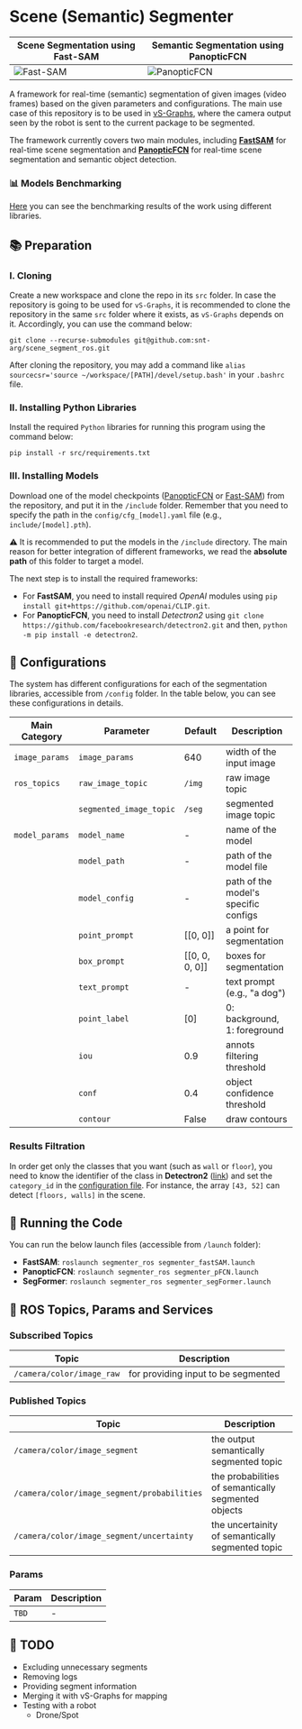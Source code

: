 # Scene (Semantic) Segmenter

| Scene Segmentation using **Fast-SAM**    | Semantic Segmentation using **PanopticFCN**        |
| ---------------------------------------- | -------------------------------------------------- |
| ![Fast-SAM](demo_fastSAM.gif "Fast-SAM") | ![PanopticFCN](demo_panopticFCN.gif "PanopticFCN") |

A framework for real-time (semantic) segmentation of given images (video frames) based on the given parameters and configurations. The main use case of this repository is to be used in [vS-Graphs](https://github.com/snt-arg/visual_sgraphs), where the camera output seen by the robot is sent to the current package to be segmented.

The framework currently covers two main modules, including **[FastSAM](https://github.com/CASIA-IVA-Lab/FastSAM)** for real-time scene segmentation and **[PanopticFCN](https://github.com/dvlab-research/PanopticFCN)** for real-time scene segmentation and semantic object detection.

### 📊 Models Benchmarking

[Here](https://github.com/snt-arg/scene_segmentation_benchmark) you can see the benchmarking results of the work using different libraries.

## 📚 Preparation

### I. Cloning

Create a new workspace and clone the repo in its `src` folder. In case the repository is going to be used for `vS-Graphs`, it is recommended to clone the repository in the same `src` folder where it exists, as `vS-Graphs` depends on it. Accordingly, you can use the command below:

```
git clone --recurse-submodules git@github.com:snt-arg/scene_segment_ros.git
```

After cloning the repository, you may add a command like `alias sourcecsr='source ~/workspace/[PATH]/devel/setup.bash'` in your `.bashrc` file.

### II. Installing Python Libraries

Install the required `Python` libraries for running this program using the command below:

```
pip install -r src/requirements.txt
```

### III. Installing Models

Download one of the model checkpoints ([PanopticFCN](https://github.com/dvlab-research/PanopticFCN#results) or [Fast-SAM](https://github.com/CASIA-IVA-Lab/FastSAM#replicate-demo)) from the repository, and put it in the `/include` folder. Remember that you need to specify the path in the `config/cfg_[model].yaml` file (e.g., `include/[model].pth`).

⚠️ It is recommended to put the models in the `/include` directory. The main reason for better integration of different frameworks, we read the **absolute path** of this folder to target a model.

The next step is to install the required frameworks:

- For **FastSAM**, you need to install required _OpenAI_ modules using `pip install git+https://github.com/openai/CLIP.git`.
- For **PanopticFCN**, you need to install _Detectron2_ using `git clone https://github.com/facebookresearch/detectron2.git` and then, `python -m pip install -e detectron2`.

## 🔨 Configurations

The system has different configurations for each of the segmentation libraries, accessible from `/config` folder. In the table below, you can see these configurations in details.

| Main Category  | Parameter               | Default        | Description                          |
| -------------- | ----------------------- | -------------- | ------------------------------------ |
| `image_params` | `image_params`          | 640            | width of the input image             |
| `ros_topics`   | `raw_image_topic`       | `/img`         | raw image topic                      |
|                | `segmented_image_topic` | `/seg`         | segmented image topic                |
| `model_params` | `model_name`            | -              | name of the model                    |
|                | `model_path`            | -              | path of the model file               |
|                | `model_config`          | -              | path of the model's specific configs |
|                | `point_prompt`          | [[0, 0]]       | a point for segmentation             |
|                | `box_prompt`            | [[0, 0, 0, 0]] | boxes for segmentation               |
|                | `text_prompt`           | -              | text prompt (e.g., "a dog")          |
|                | `point_label`           | [0]            | 0: background, 1: foreground         |
|                | `iou`                   | 0.9            | annots filtering threshold           |
|                | `conf`                  | 0.4            | object confidence threshold          |
|                | `contour`               | False          | draw contours                        |

### Results Filtration

In order get only the classes that you want (such as `wall` or `floor`), you need to know the identifier of the class in **Detectron2** ([link](https://github.com/facebookresearch/detectron2/blob/main/detectron2/data/datasets/builtin_meta.py)) and set the `category_id` in the [configuration file](config/cfg_pFCN.yaml). For instance, the array `[43, 52]` can detect `[floors, walls]` in the scene.

## 🚀 Running the Code

You can run the below launch files (accessible from `/launch` folder):

- **FastSAM**: `roslaunch segmenter_ros segmenter_fastSAM.launch`
- **PanopticFCN**: `roslaunch segmenter_ros segmenter_pFCN.launch`
- **SegFormer**: `roslaunch segmenter_ros segmenter_segFormer.launch`

## 🤖 ROS Topics, Params and Services

### Subscribed Topics

| Topic                     | Description                         |
| ------------------------- | ----------------------------------- |
| `/camera/color/image_raw` | for providing input to be segmented |

### Published Topics

| Topic                                       | Description                                         |
| ------------------------------------------- | --------------------------------------------------- |
| `/camera/color/image_segment`               | the output semantically segmented topic             |
| `/camera/color/image_segment/probabilities` | the probabilities of semantically segmented objects |
| `/camera/color/image_segment/uncertainty`   | the uncertainity of semantically segmented topic    |

### Params

| Param | Description |
| ----- | ----------- |
| `TBD` | -           |

## 📅 TODO

- Excluding unnecessary segments
- Removing logs
- Providing segment information
- Merging it with vS-Graphs for mapping
- Testing with a robot
  - Drone/Spot
